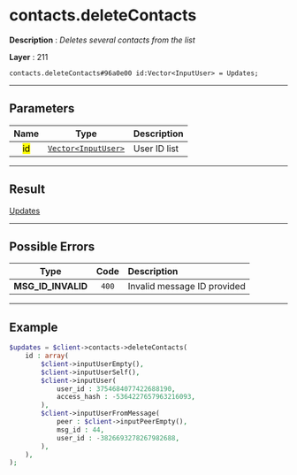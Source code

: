 # contacts.deleteContacts

**Description** : *Deletes several contacts from the list*

**Layer** : 211

```tl
contacts.deleteContacts#96a0e00 id:Vector<InputUser> = Updates;
```

---

## Parameters

| Name | Type | Description |
| :---: | :---: | :--- |
| <mark>id</mark> | [`Vector<InputUser>`](type/InputUser) | User ID list |

---

## Result

[Updates](type/Updates)

---

## Possible Errors

| Type | Code | Description |
| :---: | :---: | :--- |
| **MSG_ID_INVALID** | `400` | Invalid message ID provided |

---

## Example

```php
$updates = $client->contacts->deleteContacts(
	id : array(
		$client->inputUserEmpty(),
		$client->inputUserSelf(),
		$client->inputUser(
			user_id : 3754684077422688190,
			access_hash : -5364227657963216093,
		),
		$client->inputUserFromMessage(
			peer : $client->inputPeerEmpty(),
			msg_id : 44,
			user_id : -3826693278267982688,
		),
	),
);
```